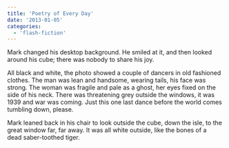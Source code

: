 ```yaml
---
title: 'Poetry of Every Day'
date: '2013-01-05'
categories:
  - 'flash-fiction'
---
```


Mark changed his desktop background. He smiled at it, and then looked around his
cube; there was nobody to share his joy.

<!-- truncate -->


All black and white, the photo showed a couple of dancers in old fashioned
clothes. The man was lean and handsome, wearing tails, his face was strong. The
woman was fragile and pale as a ghost, her eyes fixed on the side of his neck.
There was threatening grey outside the windows, it was 1939 and war was coming.
Just this one last dance before the world comes tumbling down, please.

Mark leaned back in his chair to look outside the cube, down the isle, to the
great window far, far away. It was all white outside, like the bones of a
dead saber-toothed tiger.
